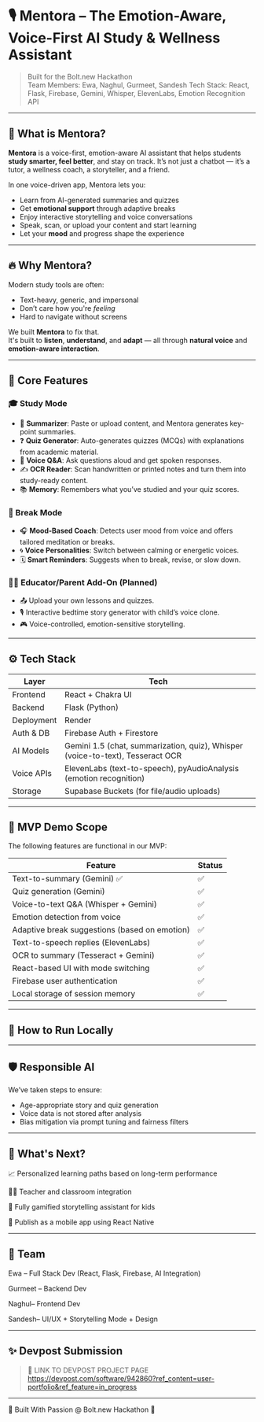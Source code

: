 # 🎙️ Mentora – The Emotion-Aware, Voice-First AI Study & Wellness Assistant

> Built for the Bolt.new Hackathon  
> Team Members: Ewa, Naghul, Gurmeet, Sandesh
> Tech Stack: React, Flask, Firebase, Gemini, Whisper, ElevenLabs, Emotion Recognition API

---

## 🧠 What is Mentora?

**Mentora** is a voice-first, emotion-aware AI assistant that helps students **study smarter, feel better**, and stay on track. It’s not just a chatbot — it’s a tutor, a wellness coach, a storyteller, and a friend.

In one voice-driven app, Mentora lets you:
- Learn from AI-generated summaries and quizzes
- Get **emotional support** through adaptive breaks
- Enjoy interactive storytelling and voice conversations
- Speak, scan, or upload your content and start learning
- Let your **mood** and progress shape the experience

---

## 🔥 Why Mentora?

Modern study tools are often:
- Text-heavy, generic, and impersonal
- Don’t care how you're *feeling*
- Hard to navigate without screens

We built **Mentora** to fix that.  
It's built to **listen**, **understand**, and **adapt** — all through **natural voice** and **emotion-aware interaction**.

---

## 🌟 Core Features

### 🎓 Study Mode
- 📝 **Summarizer**: Paste or upload content, and Mentora generates key-point summaries.
- ❓ **Quiz Generator**: Auto-generates quizzes (MCQs) with explanations from academic material.
- 🎤 **Voice Q&A**: Ask questions aloud and get spoken responses.
- ✍️ **OCR Reader**: Scan handwritten or printed notes and turn them into study-ready content.
- 📚 **Memory**: Remembers what you’ve studied and your quiz scores.

### 🧘 Break Mode
- 🎧 **Mood-Based Coach**: Detects user mood from voice and offers tailored meditation or breaks.
- 🌀 **Voice Personalities**: Switch between calming or energetic voices.
- 🗓️ **Smart Reminders**: Suggests when to break, revise, or slow down.

### 🧑‍🏫 Educator/Parent Add-On (Planned)
- 📤 Upload your own lessons and quizzes.
- 🎙️ Interactive bedtime story generator with child’s voice clone.
- 🎮 Voice-controlled, emotion-sensitive storytelling.

---

## ⚙️ Tech Stack

| Layer         | Tech |
|---------------|------|
| Frontend      | React + Chakra UI |
| Backend       | Flask (Python) |
| Deployment    | Render |
| Auth & DB     | Firebase Auth + Firestore |
| AI Models     | Gemini 1.5 (chat, summarization, quiz), Whisper (voice-to-text), Tesseract OCR |
| Voice APIs    | ElevenLabs (text-to-speech), pyAudioAnalysis (emotion recognition) |
| Storage       | Supabase Buckets (for file/audio uploads) |

---

## 🧪 MVP Demo Scope

The following features are functional in our MVP:

| Feature | Status |
|--------|--------|
| Text-to-summary (Gemini) ✅ | ✅ |
| Quiz generation (Gemini) | ✅ |
| Voice-to-text Q&A (Whisper + Gemini) | ✅ |
| Emotion detection from voice | ✅ |
| Adaptive break suggestions (based on emotion) | ✅ |
| Text-to-speech replies (ElevenLabs) | ✅ |
| OCR to summary (Tesseract + Gemini) | ✅ |
| React-based UI with mode switching | ✅ |
| Firebase user authentication | ✅ |
| Local storage of session memory | ✅ |

---

## 🚀 How to Run Locally

---

## 🛡️ Responsible AI

We’ve taken steps to ensure:

- Age-appropriate story and quiz generation
- Voice data is not stored after analysis
- Bias mitigation via prompt tuning and fairness filters

---

## 💭 What's Next?

📈 Personalized learning paths based on long-term performance

🧑‍🏫 Teacher and classroom integration

🧒 Fully gamified storytelling assistant for kids

📱 Publish as a mobile app using React Native

---

## 👥 Team

Ewa – Full Stack Dev (React, Flask, Firebase, AI Integration)

Gurmeet – Backend Dev

Naghul– Frontend Dev

Sandesh– UI/UX + Storytelling Mode + Design

---

## ✨ Devpost Submission

> 🔗 LINK TO DEVPOST PROJECT PAGE
https://devpost.com/software/942860?ref_content=user-portfolio&ref_feature=in_progress

---

🧠 Built With Passion @ Bolt.new Hackathon 🚀
